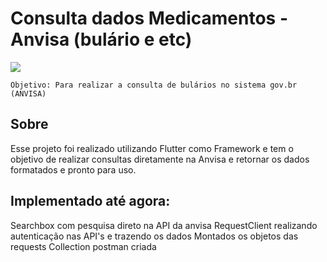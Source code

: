 # Consulta dados Medicamentos - Anvisa (bulário e etc)

<img src="https://i.postimg.cc/PqnSV76M/consulta-anvisa.png"/>
    

    Objetivo: Para realizar a consulta de bulários no sistema gov.br (ANVISA)

  
## Sobre

Esse projeto foi realizado utilizando Flutter como Framework e tem o objetivo de realizar consultas diretamente na Anvisa e retornar os dados formatados e pronto para uso.

## Implementado até agora:

Searchbox com pesquisa direto na API da anvisa
RequestClient realizando autenticação nas API's e trazendo os dados
Montados os objetos das requests
Collection postman criada
